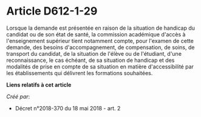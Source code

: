 # Article D612-1-29

Lorsque la demande est présentée en raison de la situation de handicap du candidat ou de son état de santé, la commission
académique d'accès à l'enseignement supérieur tient notamment compte, pour l'examen de cette demande, des besoins
d'accompagnement, de compensation, de soins, de transport du candidat, de la situation de l'élève ou de l'étudiant, d'une
reconnaissance, le cas échéant, de sa situation de handicap et des modalités de prise en compte de sa situation en matière
d'accessibilité par les établissements qui délivrent les formations souhaitées.

**Liens relatifs à cet article**

_Créé par_:

  - Décret n°2018-370 du 18 mai 2018 - art. 2

